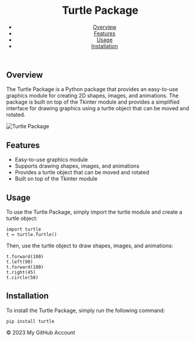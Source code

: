<!DOCTYPE html>
<html>
  <head>
    <title>Turtle Package</title>
    <link rel="stylesheet" href="styles.css">
  </head>
  <body>
    <header>
      <h1>Turtle Package</h1>
      <nav>
        <ul>
          <li><a href="#overview">Overview</a></li>
          <li><a href="#features">Features</a></li>
          <li><a href="#usage">Usage</a></li>
          <li><a href="#installation">Installation</a></li>
        </ul>
      </nav>
    </header>
    <main>
      <section id="overview">
        <h2>Overview</h2>
        <p>The Turtle Package is a Python package that provides an easy-to-use graphics module for creating 2D shapes, images, and animations. The package is built on top of the Tkinter module and provides a simplified interface for drawing graphics using a turtle object that can be moved and rotated.</p>
        <img src="turtle.png" alt="Turtle Package" class="package-image">
      </section>
      <section id="features">
        <h2>Features</h2>
        <ul>
          <li>Easy-to-use graphics module</li>
          <li>Supports drawing shapes, images, and animations</li>
          <li>Provides a turtle object that can be moved and rotated</li>
          <li>Built on top of the Tkinter module</li>
        </ul>
      </section>
      <section id="usage">
        <h2>Usage</h2>
        <p>To use the Turtle Package, simply import the turtle module and create a turtle object:</p>
        <pre><code>import turtle
t = turtle.Turtle()</code></pre>
        <p>Then, use the turtle object to draw shapes, images, and animations:</p>
        <pre><code>t.forward(100)
t.left(90)
t.forward(100)
t.right(45)
t.circle(50)</code></pre>
      </section>
      <section id="installation">
        <h2>Installation</h2>
        <p>To install the Turtle Package, simply run the following command:</p>
        <pre><code>pip install turtle</code></pre>
      </section>
    </main>
    <footer>
      <p>&copy; 2023 My GitHub Account</p>
    </footer>
  </body>
</html>
